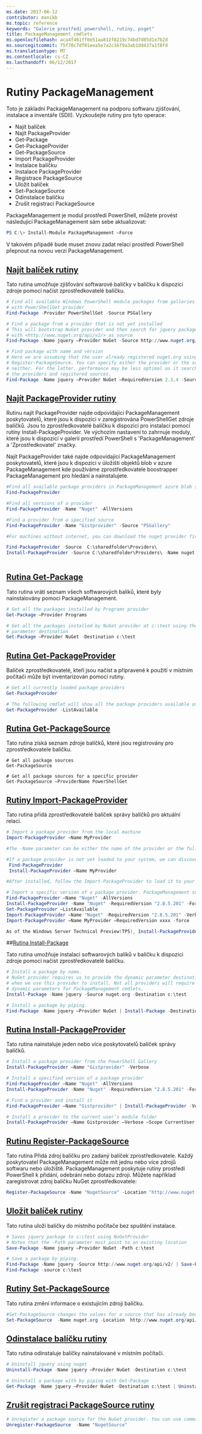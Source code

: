 ```yaml
---
ms.date: 2017-06-12
contributor: manikb
ms.topic: reference
keywords: "Galerie prostředí powershell, rutiny, psget"
title: PackageManagement_cmdlets
ms.openlocfilehash: aca4f461ff0e51aa812f8219c74bd7d85d1e7b2d
ms.sourcegitcommit: 75f70c7df01eea5e7a2c16f9a3ab1dd437a1f8fd
ms.translationtype: MT
ms.contentlocale: cs-CZ
ms.lasthandoff: 06/12/2017
---
```

# <a name="packagemanagement-cmdlets"></a>Rutiny PackageManagement
Toto je základní PackageManagement na podporu softwaru zjišťování, instalace a inventáře (SDII). Vyzkoušejte rutiny pro tyto operace:
-   Najít balíček
-   Najít PackageProvider
-   Get-Package
-   Get-PackageProvider
-   Get-PackageSource
-   Import PackageProvider
-   Instalace balíčku
-   Instalace PackageProvider
-   Registrace PackageSource
-   Uložit balíček
-   Set-PackageSource
-   Odinstalace balíčku
-   Zrušit registraci PackageSource

PackageManagement je modul prostředí PowerShell, můžete provést následující PackageManagement sám sebe aktualizovat:
```powershell
PS C:\> Install-Module PackageManagement –Force
```
V takovém případě bude muset znovu zadat relaci prostředí PowerShell přepnout na novou verzi PackageManagement.

## <a name="find-package-cmdlethttpstechnetmicrosoftcomen-uslibrarydn890709aspx"></a>[Najít balíček rutiny](https://technet.microsoft.com/en-us/library/dn890709.aspx)
Tato rutina umožňuje zjišťování softwarové balíčky v balíčku k dispozici zdroje pomocí načíst zprostředkovatelé balíčku.
```powershell
# Find all available Windows PowerShell module packages from galleries registered
# with PowerShellGet provider
Find-Package -Provider PowerShellGet -Source PSGallery

# Find a package from a provider that is not yet installed
# This will bootstrap NuGet provider and then search for jquery package using NuGet
# with <http://www.nuget.org/api/v2/> as source
Find-Package -Name jquery –Provider NuGet -Source http://www.nuget.org/api/v2/

# Find package with name and version
# Here we are assuming that the user already registered nuget.org using
# Register-PackageSource. You can specify either the provider or the source, or
# neither. For the latter, performance may be less optimal as it searches through all
# the providers and registered sources.
Find-Package -Name jquery –Provider NuGet –RequiredVersion 2.1.4 -Source nuget.org
```

## <a name="find-packageprovider-cmdlethttpstechnetmicrosoftcomen-uslibrarymt676544aspx"></a>[Najít PackageProvider rutiny](https://technet.microsoft.com/en-us/library/mt676544.aspx)
Rutinu najít PackageProvider najde odpovídající PackageManagement poskytovatelů, které jsou k dispozici v zaregistrována PowerShellGet zdroje balíčků. Jsou to zprostředkovatelé balíčku k dispozici pro instalaci pomocí rutiny Install-PackageProvider. Ve výchozím nastavení to zahrnuje moduly, které jsou k dispozici v galerii prostředí PowerShell s 'PackageManagement' a 'Zprostředkovatel' značky. 

Najít PackageProvider také najde odpovídající PackageManagement poskytovatelů, které jsou k dispozici v úložišti objektů blob v azure PackageManagement kde používáme zprostředkovatele boostrapper PackageManagement pro hledání a nainstalujete.
```powershell
#Find all available package providers in PackageManagement azure blob store as well as in PowerShellGallery.com
Find-PackageProvider

#Find all versions of a provider
Find-PackageProvider -Name "Nuget" -AllVersions

#Find a provider from a specified source
Find-PackageProvider -Name "Gistprovider" -Source "PSGallery"

#For machines without internet, you can download the nuget provider first, put it to you file share and then use the following to install the nuget provider (TP5 or later).

Find-PackageProvider -Source  C:\sharedfolder\Providers\
Install-PackageProvider -Source C:\sharedfolder\Providers\ -Name nuget -force
    
```

## <a name="get-package-cmdlethttpstechnetmicrosoftcomen-uslibrarydn890704aspx"></a>[Rutina Get-Package](https://technet.microsoft.com/en-us/library/dn890704.aspx)
Tato rutina vrátí seznam všech softwarových balíků, které byly nainstalovány pomocí PackageManagement.
```powershell
# Get all the packages installed by Programs provider
Get-Package –Provider Programs

# Get all the packages installed by NuGet provider at c:\test using the dynamic
# parameter destination
Get-Package –Provider NuGet -Destination c:\test
```

## <a name="get-packageprovider-cmdlethttpstechnetmicrosoftcomen-uslibrarydn890703aspx"></a>[Rutina Get-PackageProvider](https://technet.microsoft.com/en-us/library/dn890703.aspx)
Balíček zprostředkovatelé, kteří jsou načíst a připravené k použití v místním počítači může být inventarizován pomocí rutiny.
```powershell
# Get all currently loaded package providers
Get-PackageProvider

# The following cmdlet will show all the package providers available on the machine (including those that are not loaded):
Get-PackageProvider -ListAvailable
```

## <a name="get-packagesource-cmdlethttpstechnetmicrosoftcomen-uslibrarydn890705aspx"></a>[Rutina Get-PackageSource](https://technet.microsoft.com/en-us/library/dn890705.aspx)
Tato rutina získá seznam zdroje balíčků, které jsou registrovány pro zprostředkovatele balíčku.
```powershelll
# Get all package sources
Get-PackageSource

# Get all package sources for a specific provider
Get-PackageSource –ProviderName PowerShellGet
```

## <a name="import-packageprovider-cmdlethttpstechnetmicrosoftcomen-uslibrarymt676545aspx"></a>[Rutiny Import-PackageProvider](https://technet.microsoft.com/en-us/library/mt676545.aspx)
Tato rutina přidá zprostředkovatelé balíček správy balíčků pro aktuální relaci.
```powershell
# Import a package provider from the local machine
Import-PackageProvider –Name MyProvider

#The -Name parameter can be either the name of the provider or the full path to the provider. Currently, we support .dll, .exe and.psm1 for the full path case. If the name of the provider is used for the -Name parameter, then additional version parameters such as -RequiredVersion, -MinimumVersion and -MaximumVersion may be specified. Otherwise, the latest version of the provider will be imported.

#If a package provider is not yet loaded to your system, we can discover and install on-demand. You can use explicit discovery and install cmdlets to do so:
 Find-PackageProvider
 Install-PackageProvider –Name MyProvider

#After installed, follow the Import-PackageProvider to load it to your system.

# Import a specific version of a package provider. PackageManagement supports installations of multiple versions of a package provider using PackageProvider cmdlets (not by bootstrapper provider). You can install another version of a package provider given that you already have one up running by:
Find-PackageProvider –Name "Nuget" -AllVersions
Install-PackageProvider -Name "Nuget" -RequiredVersion "2.8.5.201" -Force
Get-PackageProvider –ListAvailable
Import-PackageProvider –Name "Nuget" -RequiredVersion "2.8.5.201" -Verbose
Import-PackageProvider –Name MyProvider –RequiredVersion xxxx -force

As of the Windows Server Technical Preview(TP5), Install-PackageProvider does install as well as import the provider. Hence after you run find-packageprovider and install-packageprovider, the provider should be ready to use 
```

##<a name="-install-package-cmdlethttpstechnetmicrosoftcomen-uslibrarydn890711aspx"></a>[Rutina Install-Package](https://technet.microsoft.com/en-us/library/dn890711.aspx)

Tato rutina umožňuje instalaci softwarových balíků v balíčku k dispozici zdroje pomocí načíst zprostředkovatelé balíčku.
```powershell
# Install a package by name.
# NuGet provider requires us to provide the dynamic parameter destination path
# when we use this provider to install. Not all providers will require you to supply
# dynamic parameters for PackageManagement cmdlets.
Install-Package -Name jquery -Source nuget.org -Destination c:\test

# Install a package by piping.
Find-Package -Name jquery –Provider NuGet | Install-Package -Destination c:\test
```

## <a name="install-packageprovider-cmdlethttpstechnetmicrosoftcomen-uslibrarymt676543aspx"></a>[Rutina Install-PackageProvider](https://technet.microsoft.com/en-us/library/mt676543.aspx)
Tato rutina nainstaluje jeden nebo více poskytovatelů balíček správy balíčků.
```powershell
# Install a package provider from the PowerShell Gallery
Install-PackageProvider –Name "Gistprovider" -Verbose

# Install a specified version of a package provider
Find-PackageProvider –Name "Nuget" -AllVersions
Install-PackageProvider -Name "Nuget" -RequiredVersion "2.8.5.201" -Force

# Find a provider and install it
Find-PackageProvider –Name "Gistprovider" | Install-PackageProvider -Verbose

# Install a provider to the current user’s module folder
Install-PackageProvider –Name Gistprovider –Verbose –Scope CurrentUser
```

## <a name="register-packagesource-cmdlethttpstechnetmicrosoftcomen-uslibrarydn890701aspx"></a>[Rutinu Register-PackageSource](https://technet.microsoft.com/en-us/library/dn890701.aspx)
Tato rutina Přidá zdroj balíčku pro zadaný balíček zprostředkovatele.
Každý poskytovatel PackageManagement může mít jednu nebo více zdrojů softwaru nebo úložiště. PackageManagement poskytuje rutiny prostředí PowerShell k přidání, odebrání nebo dotazu zdroji. Můžete například zaregistrovat zdroj balíčku NuGet zprostředkovatele:
```powershell
Register-PackageSource -Name "NugetSource" -Location "http://www.nuget.org/api/v2" –ProviderName nuget
```

## <a name="save-package-cmdlethttpstechnetmicrosoftcomen-uslibrarydn890708aspx"></a>[Uložit balíček rutiny](https://technet.microsoft.com/en-us/library/dn890708.aspx)
Tato rutina uloží balíčky do místního počítače bez spuštění instalace.
```powershell
# Saves jquery package to c:\test using NuGetProvider
# Notes that the -Path parameter must point to an existing location
Save-Package -Name jquery –Provider NuGet -Path c:\test

# Save a package by piping.
Find-Package -Name jquery -Source http://www.nuget.org/api/v2/ | Save-Package -Path c:\test
Find-Package -source c:\test
```

## <a name="set-packagesource-cmdlethttpstechnetmicrosoftcomen-uslibrarydn890710aspx"></a>[Rutiny Set-PackageSource](https://technet.microsoft.com/en-us/library/dn890710.aspx)
Tato rutina změní informace o existujícím zdroji balíčku. 
```powershell
#Set-PackageSource changes the values for a source that has already been registered by running the Register-PackageSource cmdlet. By #running Set-PackageSource, you can change the source name and location.
Set-PackageSource  -Name nuget.org -Location  http://www.nuget.org/api/v2 -NewName nuget2 -NewLocation https://www.nuget.org/api/v2 
```

## <a name="uninstall-package-cmdlethttpstechnetmicrosoftcomen-uslibrarydn890702aspx"></a>[Odinstalace balíčku rutiny](https://technet.microsoft.com/en-us/library/dn890702.aspx)
Tato rutina odinstaluje balíčky nainstalované v místním počítači.
```powershell
# Uninstall jquery using nuget
Uninstall-Package -Name jquery –Provider NuGet -Destination c:\test

# Uninstall a package with by piping with Get-Package
Get-Package -Name jquery –Provider NuGet -Destination c:\test | Uninstall-Package
```

## <a name="unregister-packagesource-cmdlethttpstechnetmicrosoftcomen-uslibrarydn890707aspx"></a>[Zrušit registraci PackageSource rutiny](https://technet.microsoft.com/en-us/library/dn890707.aspx)
```powershell
# Unregister a package source for the NuGet provider. You can use command Unregister-PackageSource, to disconnect with a repository, and Get-PackageSource, to discover what the repositories are associated with that provider.
Unregister-PackageSource  -Name "NugetSource"
```

